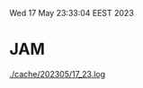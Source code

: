 Wed 17 May 23:33:04 EEST 2023
# JAM
<a href='./cache/202305/17_23.log'>./cache/202305/17_23.log</a>
